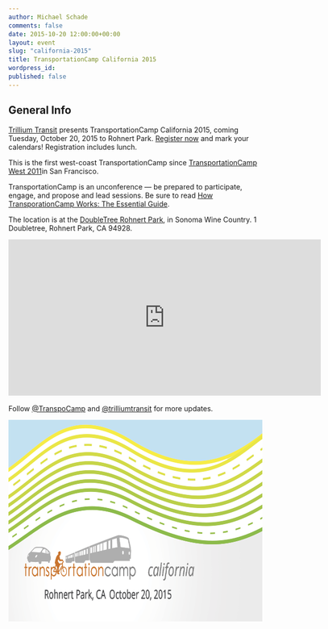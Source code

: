 ```yaml
---
author: Michael Schade
comments: false
date: 2015-10-20 12:00:00+00:00
layout: event
slug: "california-2015"
title: TransportationCamp California 2015
wordpress_id:
published: false
---
```


## General Info

[Trillium Transit](http://trilliumtransit.com/) presents TransportationCamp California 2015, coming Tuesday, October 20, 2015 to Rohnert Park. [Register now](http://www.eventbrite.com/e/transportationcamp-calact-tickets-17462853866) and mark your calendars! Registration includes lunch.

This is the first west-coast TransportationCamp since [TransportationCamp West 2011](http://transportationcamp.org/events/west/)in San Francisco. 

TransportationCamp is an unconference — be prepared to participate, engage, and propose and lead sessions. Be sure to read [How TransporationCamp Works: The Essential Guide](http://transportationcamp.org/2011/02/how-transportationcamp-works-the-essential-guide/).

The location is at the [DoubleTree Rohnert Park](http://doubletree.hilton.com/Rohnert_Park‎), in Sonoma Wine Country‎. 1 Doubletree, Rohnert Park, CA 94928.

<iframe src="https://www.google.com/maps/embed?pb=!1m14!1m8!1m3!1d100105.16553029949!2d-122.70780200000002!3d38.365495!3m2!1i1024!2i768!4f13.1!3m3!1m2!1s0x0%3A0xdefaa459e9760fd5!2sDoubleTree+by+Hilton+Sonoma+Wine+Country!5e0!3m2!1sen!2sus!4v1434915493016" width="620" height="310" frameborder="0" style="border:0"></iframe>

Follow [@TranspoCamp](https://twitter.com/transpocamp) and [@trilliumtransit](https://twitter.com/trilliumtransit) for more updates.

<img src="tcamp-banner.png" width=800 height=400 >
 